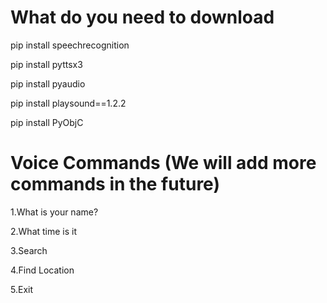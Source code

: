 # What do you need to download

pip install speechrecognition

pip install pyttsx3

pip install pyaudio

pip install playsound==1.2.2

pip install PyObjC

# Voice Commands (We will add more commands in the future)

1.What is your name?

2.What time is it

3.Search

4.Find Location

5.Exit

